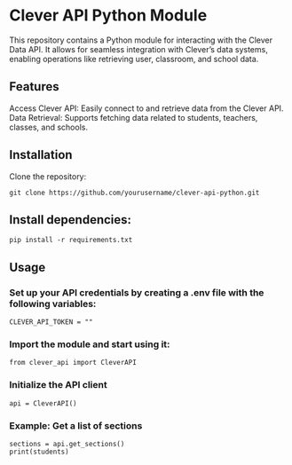 # Clever API Python Module
This repository contains a Python module for interacting with the Clever Data API. It allows for seamless integration with Clever’s data systems, enabling operations like retrieving user, classroom, and school data.

## Features

Access Clever API: Easily connect to and retrieve data from the Clever API.
Data Retrieval: Supports fetching data related to students, teachers, classes, and schools.

## Installation

Clone the repository:

```
git clone https://github.com/yourusername/clever-api-python.git
```

## Install dependencies:
```
pip install -r requirements.txt
```

## Usage

### Set up your API credentials by creating a .env file with the following variables:

```
CLEVER_API_TOKEN = ""
```

### Import the module and start using it:

```
from clever_api import CleverAPI
```

### Initialize the API client

```
api = CleverAPI()
```
### Example: Get a list of sections

```
sections = api.get_sections()
print(students)
```
